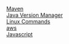 [Maven](src/maven.md) \
[Java Version Manager](src/java.md) \
[Linux Commands](src/linux.md) \
[aws](src/aws.md) \
[Javascript](src/javascript.md)
